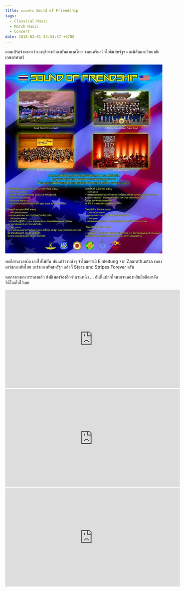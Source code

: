 ```yaml
---
title: คอนเสิร์ต Sound of Friendship
tags:
  - Classical Music
  - March Music
  - Concert
date: 2018-03-01 23:53:57 +0700
---
```


คอนเสิร์ตร่วมระหว่างวงดุริยางค์กองทัพอากาศไทย วงดนตรีนาวิกโยธินสหรัฐฯ และนิสิตมหาวิทยาลัยเกษตรศาตร์

![](/images/poster-sound-of-friendship.jpg)

พอดีอ่านเวลาผิด เลยไปไม่ทัน ทันแค่ช่วงหลังๆ จำได้แค่ว่ามี Einleitung จาก Zaarathustra เพลงมาร์ชกองทัพไทย มาร์ชกองทัพสหรัฐฯ แล้วก็ Stars and Stripes Forever ครับ

นอกจากเพลงบรรเลงแล้ว ยังมีเพลงร้องอีกจำนวนหนึ่ง ... อันนี้แปลกใจมากจนลองหยิบมือถือมาอัดวิดีโอเก็บไว้เลย

<iframe width="560" height="315" src="https://www.youtube.com/embed/X5z6Qo0sFlY" frameborder="0" allow="autoplay; encrypted-media" allowfullscreen></iframe>

<iframe width="560" height="315" src="https://www.youtube.com/embed/SgUyoY2EHjE" frameborder="0" allow="autoplay; encrypted-media" allowfullscreen></iframe>

<iframe width="560" height="315" src="https://www.youtube.com/embed/9VrorMi3I30" frameborder="0" allow="autoplay; encrypted-media" allowfullscreen></iframe>
